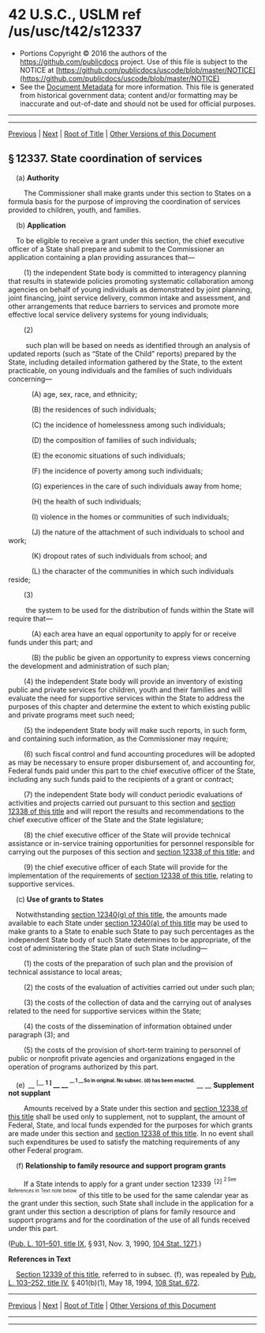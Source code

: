 ---
---

# 42 U.S.C., USLM ref /us/usc/t42/s12337

* Portions Copyright © 2016 the authors of the https://github.com/publicdocs project.
  Use of this file is subject to the NOTICE at [https://github.com/publicdocs/uscode/blob/master/NOTICE](https://github.com/publicdocs/uscode/blob/master/NOTICE)
* See the [Document Metadata](././../../../../../..//README.md) for more information.
  This file is generated from historical government data; content and/or formatting may be inaccurate and out-of-date and should not be used for official purposes.

----------
----------

[Previous](./../../../../../..//us/usc/t42/ch127/schI/ptB/m__us_usc_t42_s12336.md) | [Next](./../../../../../..//us/usc/t42/ch127/schI/ptB/m__us_usc_t42_s12338.md) | [Root of Title](./../../../../../../) | [Other Versions of this Document](https://publicdocs.github.io/go/links?ns=uslm&ref=%2Fus%2Fusc%2Ft42%2Fs12337)

## § 12337. State coordination of services

    (a) __Authority__ 

        The Commissioner shall make grants under this section to States on a formula basis for the purpose of improving the coordination of services provided to children, youth, and families.

    (b) __Application__ 

    To be eligible to receive a grant under this section, the chief executive officer of a State shall prepare and submit to the Commissioner an application containing a plan providing assurances that—

        (1) the independent State body is committed to interagency planning that results in statewide policies promoting systematic collaboration among agencies on behalf of young individuals as demonstrated by joint planning, joint financing, joint service delivery, common intake and assessment, and other arrangements that reduce barriers to services and promote more effective local service delivery systems for young individuals;

        (2)

         such plan will be based on needs as identified through an analysis of updated reports (such as “State of the Child” reports) prepared by the State, including detailed information gathered by the State, to the extent practicable, on young individuals and the families of such individuals concerning—

            (A) age, sex, race, and ethnicity;

            (B) the residences of such individuals;

            (C) the incidence of homelessness among such individuals;

            (D) the composition of families of such individuals;

            (E) the economic situations of such individuals;

            (F) the incidence of poverty among such individuals;

            (G) experiences in the care of such individuals away from home;

            (H) the health of such individuals;

            (I) violence in the homes or communities of such individuals;

            (J) the nature of the attachment of such individuals to school and work;

            (K) dropout rates of such individuals from school; and

            (L) the character of the communities in which such individuals reside;

        (3)

         the system to be used for the distribution of funds within the State will require that—

            (A) each area have an equal opportunity to apply for or receive funds under this part; and

            (B) the public be given an opportunity to express views concerning the development and administration of such plan;

        (4) the independent State body will provide an inventory of existing public and private services for children, youth and their families and will evaluate the need for supportive services within the State to address the purposes of this chapter and determine the extent to which existing public and private programs meet such need;

        (5) the independent State body will make such reports, in such form, and containing such information, as the Commissioner may require;

        (6) such fiscal control and fund accounting procedures will be adopted as may be necessary to ensure proper disbursement of, and accounting for, Federal funds paid under this part to the chief executive officer of the State, including any such funds paid to the recipients of a grant or contract;

        (7) the independent State body will conduct periodic evaluations of activities and projects carried out pursuant to this section and [section 12338 of this title][/us/usc/t42/s12338] and will report the results and recommendations to the chief executive officer of the State and the State legislature;

        (8) the chief executive officer of the State will provide technical assistance or in-service training opportunities for personnel responsible for carrying out the purposes of this section and [section 12338 of this title][/us/usc/t42/s12338]; and

        (9) the chief executive officer of each State will provide for the implementation of the requirements of [section 12338 of this title][/us/usc/t42/s12338], relating to supportive services.

    (c) __Use of grants to States__ 

    Notwithstanding [section 12340(g) of this title][/us/usc/t42/s12340/g], the amounts made available to each State under [section 12340(a) of this title][/us/usc/t42/s12340/a] may be used to make grants to a State to enable such State to pay such percentages as the independent State body of such State determines to be appropriate, of the cost of administering the State plan of such State including—

        (1) the costs of the preparation of such plan and the provision of technical assistance to local areas;

        (2) the costs of the evaluation of activities carried out under such plan;

        (3) the costs of the collection of data and the carrying out of analyses related to the need for supportive services within the State;

        (4) the costs of the dissemination of information obtained under paragraph (3); and

        (5) the costs of the provision of short-term training to personnel of public or nonprofit private agencies and organizations engaged in the operation of programs authorized by this part.

    (e)  __ <sup>\[__  __1__  __\]</sup> __  __ <sup><sup> __  __1__  __ So in original. No subsec. (d) has been enacted.__  __ </sup></sup> __  __Supplement not supplant__ 

        Amounts received by a State under this section and [section 12338 of this title][/us/usc/t42/s12338] shall be used only to supplement, not to supplant, the amount of Federal, State, and local funds expended for the purposes for which grants are made under this section and [section 12338 of this title][/us/usc/t42/s12338]. In no event shall such expenditures be used to satisfy the matching requirements of any other Federal program.

    (f) __Relationship to family resource and support program grants__ 

        If a State intends to apply for a grant under section 12339  <sup>\[2\]</sup>  <sup><sup> 2 See References in Text note below. </sup></sup>  of this title to be used for the same calendar year as the grant under this section, such State shall include in the application for a grant under this section a description of plans for family resource and support programs and for the coordination of the use of all funds received under this part.

([Pub. L. 101–501, title IX][/us/pl/101/501/tIX], § 931, Nov. 3, 1990, [104 Stat. 1271][/us/stat/104/1271].)

 __References in Text__ 

    [Section 12339 of this title][/us/usc/t42/s12339], referred to in subsec. (f), was repealed by [Pub. L. 103–252, title IV][/us/pl/103/252/tIV], § 401(b)(1), May 18, 1994, [108 Stat. 672][/us/stat/108/672].

----------

[Previous](./../../../../../..//us/usc/t42/ch127/schI/ptB/m__us_usc_t42_s12336.md) | [Next](./../../../../../..//us/usc/t42/ch127/schI/ptB/m__us_usc_t42_s12338.md) | [Root of Title](./../../../../../../) | [Other Versions of this Document](https://publicdocs.github.io/go/links?ns=uslm&ref=%2Fus%2Fusc%2Ft42%2Fs12337)

----------
----------

[/us/usc/t42/s12338]: https://publicdocs.github.io/go/links?ns=uslm&ref=%2Fus%2Fusc%2Ft42%2Fs12338
[/us/usc/t42/s12338]: https://publicdocs.github.io/go/links?ns=uslm&ref=%2Fus%2Fusc%2Ft42%2Fs12338
[/us/usc/t42/s12338]: https://publicdocs.github.io/go/links?ns=uslm&ref=%2Fus%2Fusc%2Ft42%2Fs12338
[/us/usc/t42/s12340/g]: https://publicdocs.github.io/go/links?ns=uslm&ref=%2Fus%2Fusc%2Ft42%2Fs12340%2Fg
[/us/usc/t42/s12340/a]: https://publicdocs.github.io/go/links?ns=uslm&ref=%2Fus%2Fusc%2Ft42%2Fs12340%2Fa
[/us/usc/t42/s12338]: https://publicdocs.github.io/go/links?ns=uslm&ref=%2Fus%2Fusc%2Ft42%2Fs12338
[/us/usc/t42/s12338]: https://publicdocs.github.io/go/links?ns=uslm&ref=%2Fus%2Fusc%2Ft42%2Fs12338
[/us/pl/101/501/tIX]: https://publicdocs.github.io/go/links?ns=uslm&ref=%2Fus%2Fpl%2F101%2F501%2FtIX
[/us/stat/104/1271]: https://publicdocs.github.io/go/links?ns=uslm&ref=%2Fus%2Fstat%2F104%2F1271
[/us/usc/t42/s12339]: https://publicdocs.github.io/go/links?ns=uslm&ref=%2Fus%2Fusc%2Ft42%2Fs12339
[/us/pl/103/252/tIV]: https://publicdocs.github.io/go/links?ns=uslm&ref=%2Fus%2Fpl%2F103%2F252%2FtIV
[/us/stat/108/672]: https://publicdocs.github.io/go/links?ns=uslm&ref=%2Fus%2Fstat%2F108%2F672



